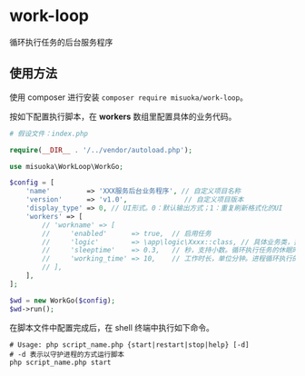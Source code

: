 # work-loop
循环执行任务的后台服务程序

## 使用方法

使用 composer 进行安装 `composer require misuoka/work-loop`。

按如下配置执行脚本，在 **workers** 数组里配置具体的业务代码。

```php
# 假设文件：index.php 

require(__DIR__ . '/../vendor/autoload.php');

use misuoka\WorkLoop\WorkGo;

$config = [
    'name'         => 'XXX服务后台业务程序', // 自定义项目名称
    'version'      => 'v1.0',              // 自定义项目版本
    'display_type' => 0, // UI形式。0：默认输出方式；1：重复刷新格式化的UI
    'workers' => [
        // 'workname' => [
        //     'enabled'      => true,  // 启用任务
        //     'logic'        => \app\logic\Xxxx::class, // 具体业务类，执行函数必须是 run
        //     'sleeptime'    => 0.3,   // 秒，支持小数。循环执行任务的休眠时间
        //     'working_time' => 10,    // 工作时长，单位分钟。进程循环执行的时间。时间到了之后，会再次启动进程
        // ],
    ],
];

$wd = new WorkGo($config);
$wd->run();
```

在脚本文件中配置完成后，在 shell 终端中执行如下命令。

```shell
# Usage: php script_name.php {start|restart|stop|help} [-d]
# -d 表示以守护进程的方式运行脚本
php script_name.php start
```
